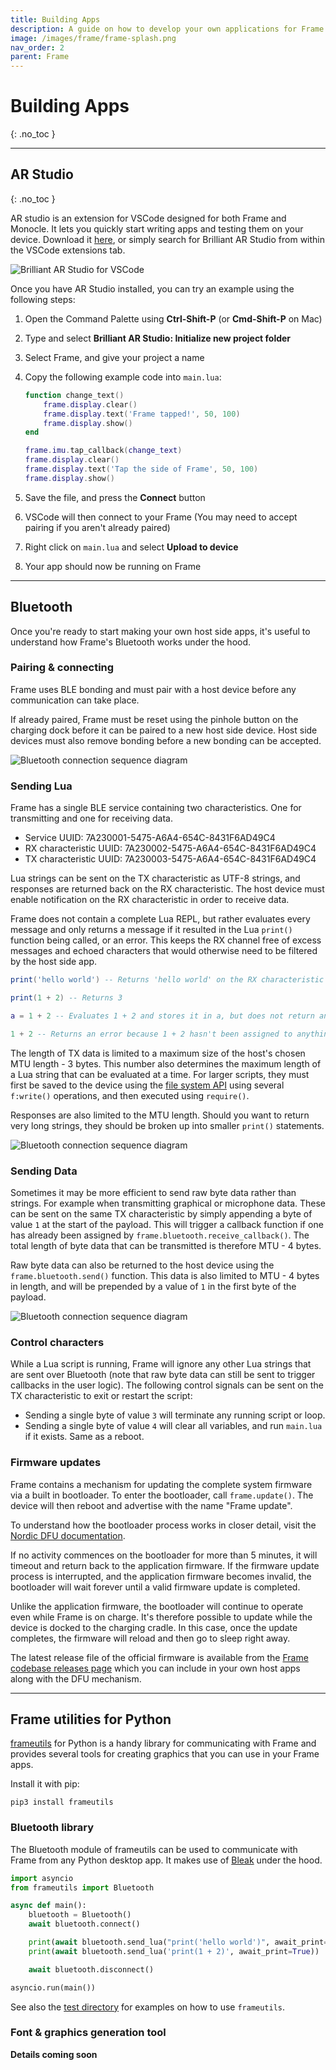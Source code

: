 ```yaml
---
title: Building Apps
description: A guide on how to develop your own applications for Frame.
image: /images/frame/frame-splash.png
nav_order: 2
parent: Frame
---
```


# Building Apps
{: .no_toc }

---

## AR Studio
{: .no_toc }

AR studio is an extension for VSCode designed for both Frame and Monocle. It lets you quickly start writing apps and testing them on your device. Download it [here](https://marketplace.visualstudio.com/items?itemName=brilliantlabs.brilliant-ar-studio), or simply search for Brilliant AR Studio from within the VSCode extensions tab.

![Brilliant AR Studio for VSCode](/frame/images/frame-vs-code-extension.png)

Once you have AR Studio installed, you can try an example using the following steps:

1. Open the Command Palette using **Ctrl-Shift-P** (or **Cmd-Shift-P** on Mac)

1. Type and select **Brilliant AR Studio: Initialize new project folder**

1. Select Frame, and give your project a name

1. Copy the following example code into `main.lua`:

    ```lua
    function change_text()
        frame.display.clear()
        frame.display.text('Frame tapped!', 50, 100)
        frame.display.show()
    end

    frame.imu.tap_callback(change_text)
    frame.display.clear()
    frame.display.text('Tap the side of Frame', 50, 100)
    frame.display.show()
    ```

1. Save the file, and press the **Connect** button

1. VSCode will then connect to your Frame (You may need to accept pairing if you aren't already paired)

1. Right click on `main.lua` and select **Upload to device**

1. Your app should now be running on Frame

---

## Bluetooth

Once you're ready to start making your own host side apps, it's useful to understand how Frame's Bluetooth works under the hood.

### Pairing & connecting

Frame uses BLE bonding and must pair with a host device before any communication can take place.

If already paired, Frame must be reset using the pinhole button on the charging dock before it can be paired to a new host side device. Host side devices must also remove bonding before a new bonding can be accepted.

![Bluetooth connection sequence diagram](/frame/images/frame-bluetooth-connection-diagram.drawio.svg)

### Sending Lua

Frame has a single BLE service containing two characteristics. One for transmitting and one for receiving data.

- Service UUID: 7A230001-5475-A6A4-654C-8431F6AD49C4
- RX characteristic UUID: 7A230002-5475-A6A4-654C-8431F6AD49C4
- TX characteristic UUID: 7A230003-5475-A6A4-654C-8431F6AD49C4

Lua strings can be sent on the TX characteristic as UTF-8 strings, and responses are returned back on the RX characteristic. The host device must enable notification on the RX characteristic in order to receive data.

Frame does not contain a complete Lua REPL, but rather evaluates every message and only returns a message if it resulted in the Lua `print()` function being called, or an error. This keeps the RX channel free of excess messages and echoed characters that would otherwise need to be filtered by the host side app.

```lua
print('hello world') -- Returns 'hello world' on the RX characteristic

print(1 + 2) -- Returns 3

a = 1 + 2 -- Evaluates 1 + 2 and stores it in a, but does not return anything

1 + 2 -- Returns an error because 1 + 2 hasn't been assigned to anything
```

The length of TX data is limited to a maximum size of the host's chosen MTU length - 3 bytes. This number also determines the maximum length of a Lua string that can be evaluated at a time. For larger scripts, they must first be saved to the device using the [file system API](/frame/lua#file-system) using several `f:write()` operations, and then executed using `require()`.

Responses are also limited to the MTU length. Should you want to return very long strings, they should be broken up into smaller `print()` statements.

![Bluetooth connection sequence diagram](/frame/images/frame-bluetooth-sending-lua-diagram.drawio.svg)

### Sending Data

Sometimes it may be more efficient to send raw byte data rather than strings. For example when transmitting graphical or microphone data. These can be sent on the same TX characteristic by simply appending a byte of value `1` at the start of the payload. This will trigger a callback function if one has already been assigned by `frame.bluetooth.receive_callback()`. The total length of byte data that can be transmitted is therefore MTU - 4 bytes.

Raw byte data can also be returned to the host device using the `frame.bluetooth.send()` function. This data is also limited to MTU - 4 bytes in length, and will be prepended by a value of `1` in the first byte of the payload.

![Bluetooth connection sequence diagram](/frame/images/frame-bluetooth-sending-bytes-diagram.drawio.svg)

### Control characters

While a Lua script is running, Frame will ignore any other Lua strings that are sent over Bluetooth (note that raw byte data can still be sent to trigger callbacks in the user logic). The following control signals can be sent on the TX characteristic to exit or restart the script:

- Sending a single byte of value `3` will terminate any running script or loop.
- Sending a single byte of value `4` will clear all variables, and run `main.lua` if it exists. Same as a reboot.

### Firmware updates

Frame contains a mechanism for updating the complete system firmware via a built in bootloader. To enter the bootloader, call `frame.update()`. The device will then reboot and advertise with the name "Frame update".

To understand how the bootloader process works in closer detail, visit the [Nordic DFU documentation](https://infocenter.nordicsemi.com/topic/sdk_nrf5_v17.1.0/lib_bootloader_modules.html).

If no activity commences on the bootloader for more than 5 minutes, it will timeout and return back to the application firmware. If the firmware update process is interrupted, and the application firmware becomes invalid, the bootloader will wait forever until a valid firmware update is completed.

Unlike the application firmware, the bootloader will continue to operate even while Frame is on charge. It's therefore possible to update while the device is docked to the charging cradle. In this case, once the update completes, the firmware will reload and then go to sleep right away.

The latest release file of the official firmware is available from the [Frame codebase releases page](https://github.com/brilliantlabsAR/frame-codebase/releases) which you can include in your own host apps along with the DFU mechanism.

---

## Frame utilities for Python

[frameutils](https://github.com/brilliantlabsAR/frame-utilities-for-python/tree/main) for Python is a handy library for communicating with Frame and provides several tools for creating graphics that you can use in your Frame apps.

Install it with pip:

```
pip3 install frameutils
```

### Bluetooth library

The Bluetooth module of frameutils can be used to communicate with Frame from any Python desktop app. It makes use of [Bleak](https://github.com/hbldh/bleak) under the hood.

```python
import asyncio
from frameutils import Bluetooth

async def main():
    bluetooth = Bluetooth()
    await bluetooth.connect()

    print(await bluetooth.send_lua("print('hello world')", await_print=True))
    print(await bluetooth.send_lua('print(1 + 2)', await_print=True))

    await bluetooth.disconnect()

asyncio.run(main())
```

See also the [test directory](https://github.com/brilliantlabsAR/frame-codebase/blob/main/tests/) for examples on how to use `frameutils`.

### Font & graphics generation tool

**Details coming soon**